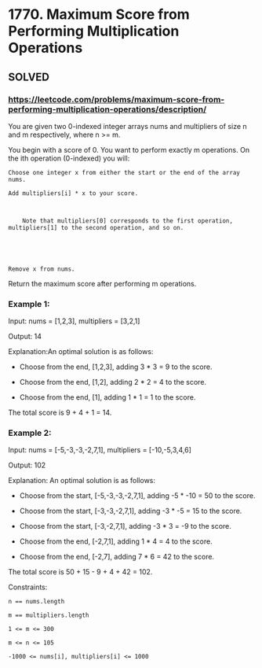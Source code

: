 # 1770. Maximum Score from Performing Multiplication Operations

## SOLVED
### https://leetcode.com/problems/maximum-score-from-performing-multiplication-operations/description/
You are given two 0-indexed integer arrays nums and multipliers of size n and m respectively, where n >= m.



You begin with a score of 0. You want to perform exactly m operations. On the ith operation (0-indexed) you will:




    Choose one integer x from either the start or the end of the array nums.

    Add multipliers[i] * x to your score.

    

        Note that multipliers[0] corresponds to the first operation, multipliers[1] to the second operation, and so on.

    

    

    Remove x from nums.





Return the maximum score after performing m operations.





### Example 1:





Input: nums = [1,2,3], multipliers = [3,2,1]


Output: 14



Explanation:An optimal solution is as follows:

- Choose from the end, [1,2,3], adding 3 * 3 = 9 to the score.

- Choose from the end, [1,2], adding 2 * 2 = 4 to the score.

- Choose from the end, [1], adding 1 * 1 = 1 to the score.

The total score is 9 + 4 + 1 = 14.



### Example 2:





Input: nums = [-5,-3,-3,-2,7,1], multipliers = [-10,-5,3,4,6]


Output: 102



Explanation: An optimal solution is as follows:

- Choose from the start, [-5,-3,-3,-2,7,1], adding -5 * -10 = 50 to the score.

- Choose from the start, [-3,-3,-2,7,1], adding -3 * -5 = 15 to the score.

- Choose from the start, [-3,-2,7,1], adding -3 * 3 = -9 to the score.

- Choose from the end, [-2,7,1], adding 1 * 4 = 4 to the score.

- Choose from the end, [-2,7], adding 7 * 6 = 42 to the score. 

The total score is 50 + 15 - 9 + 4 + 42 = 102.







Constraints:





	n == nums.length

	m == multipliers.length

	1 <= m <= 300

	m <= n <= 105 

	-1000 <= nums[i], multipliers[i] <= 1000



